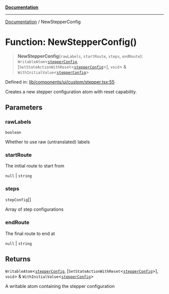 [**Documentation**](../README.md)

***

[Documentation](../README.md) / NewStepperConfig

# Function: NewStepperConfig()

> **NewStepperConfig**(`rawLabels`, `startRoute`, `steps`, `endRoute`): `WritableAtom`\<[`stepperConfig`](../type-aliases/stepperConfig.md), \[`SetStateActionWithReset`\<[`stepperConfig`](../type-aliases/stepperConfig.md)\>\], `void`\> & `WithInitialValue`\<[`stepperConfig`](../type-aliases/stepperConfig.md)\>

Defined in: [lib/components/ui/custom/stepper.tsx:55](https://github.com/aldesgroup/goaldn/blob/6a7943d02984b1a6b41d76a3a483a1484b644076/lib/components/ui/custom/stepper.tsx#L55)

Creates a new stepper configuration atom with reset capability.

## Parameters

### rawLabels

`boolean`

Whether to use raw (untranslated) labels

### startRoute

The initial route to start from

`null` | `string`

### steps

`stepConfig`[]

Array of step configurations

### endRoute

The final route to end at

`null` | `string`

## Returns

`WritableAtom`\<[`stepperConfig`](../type-aliases/stepperConfig.md), \[`SetStateActionWithReset`\<[`stepperConfig`](../type-aliases/stepperConfig.md)\>\], `void`\> & `WithInitialValue`\<[`stepperConfig`](../type-aliases/stepperConfig.md)\>

A writable atom containing the stepper configuration
